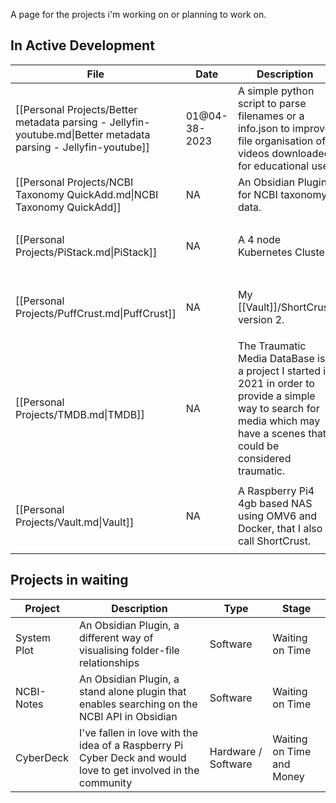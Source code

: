 A page for the projects i'm working on or planning to work on.

## In Active Development

| File                                                                                                            | Date          | Description                                                                                                                                                                  | Type                                                                                                    | Status                           |
| --------------------------------------------------------------------------------------------------------------- | ------------- | ---------------------------------------------------------------------------------------------------------------------------------------------------------------------------- | ------------------------------------------------------------------------------------------------------- | -------------------------------- |
| [[Personal Projects/Better metadata parsing - Jellyfin-youtube.md\|Better metadata parsing - Jellyfin-youtube]] | 01@04-38-2023 | A simple python script to parse filenames or a info.json to improve file organisation of videos downloaded for educational use.                                              | <ul><li>Software</li></ul>                                                                              | Waiting on Time                  |
| [[Personal Projects/NCBI Taxonomy QuickAdd.md\|NCBI Taxonomy QuickAdd]]                                         | NA            | An Obsidian Plugin for NCBI taxonomy data.                                                                                                                                   | <ul><li>Software</li></ul>                                                                              | Completed                        |
| [[Personal Projects/PiStack.md\|PiStack]]                                                                       | NA            | A 4 node Kubernetes Cluster.                                                                                                                                                 | <ul><li>Hardware</li><li>Software</li><li>Learning</li></ul>                                            | Completed (Not in Use)           |
| [[Personal Projects/PuffCrust.md\|PuffCrust]]                                                                   | NA            | My [[Vault]]/ShortCrust version 2.                                                                                                                                           | <ul><li>Hardware</li><li>Software</li><li>Learning</li></ul>                                            | Waiting on Time                  |
| [[Personal Projects/TMDB.md\|TMDB]]                                                                             | NA            | The Traumatic Media DataBase is a project I started in 2021 in order to provide a simple way to search for media which may have a scenes that could be considered traumatic. | <ul><li>Software</li><li>Dockerisation</li><li>Learning</li><li>Networking</li><li>Databasing</li></ul> | Needs more Research and Dev Time |
| [[Personal Projects/Vault.md\|Vault]]                                                                           | NA            | A Raspberry Pi4 4gb based NAS using OMV6 and Docker, that I also call ShortCrust.                                                                                            | <ul><li>Hardware</li><li>Software</li><li>Containerisation</li><li>Networking</li></ul>                 | Completed                        |




## Projects in waiting

| Project | Description | Type | Stage |
|---|---|---|---|
| System Plot | An Obsidian Plugin, a different way of visualising folder-file relationships | Software | Waiting on Time |
| NCBI-Notes | An Obsidian Plugin, a stand alone plugin that enables searching on the NCBI API in Obsidian | Software | Waiting on Time |
| CyberDeck | I've fallen in love with the idea of a Raspberry Pi Cyber Deck and would love to get involved in the community | Hardware / Software | Waiting on Time and Money |


